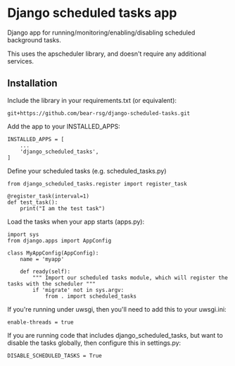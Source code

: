 # Django scheduled tasks app

Django app for running/monitoring/enabling/disabling scheduled background tasks.

This uses the apscheduler library, and doesn't require any additional services.

## Installation

Include the library in your requirements.txt (or equivalent):

```
git+https://github.com/bear-rsg/django-scheduled-tasks.git
```

Add the app to your INSTALLED_APPS:

```
INSTALLED_APPS = [
    ...
    'django_scheduled_tasks',
]
```

Define your scheduled tasks (e.g. scheduled_tasks.py)

```
from django_scheduled_tasks.register import register_task

@register_task(interval=1)
def test_task():
    print("I am the test task")
```

Load the tasks when your app starts (apps.py):

```
import sys
from django.apps import AppConfig

class MyAppConfig(AppConfig):
    name = 'myapp'

    def ready(self):
        """ Import our scheduled tasks module, which will register the tasks with the scheduler """
        if 'migrate' not in sys.argv:
            from . import scheduled_tasks

```

If you're running under uwsgi, then you'll need to add this to your uwsgi.ini:

```
enable-threads = true
```

If you are running code that includes django_scheduled_tasks, but want to disable the tasks globally, then configure
this in settings.py:
```
DISABLE_SCHEDULED_TASKS = True
```
